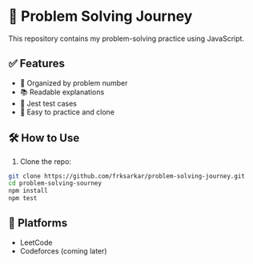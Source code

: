 # 🧠 Problem Solving Journey

This repository contains my problem-solving practice using JavaScript.

## ✅ Features

- 🧩 Organized by problem number
- 📚 Readable explanations
- 🧪 Jest test cases
- 🧠 Easy to practice and clone

## 🛠️ How to Use

1. Clone the repo:
  ```bash
  git clone https://github.com/frksarkar/problem-solving-journey.git
  cd problem-solving-sourney
  npm install
  npm test
  ```

## 📌 Platforms

- LeetCode
- Codeforces (coming later)
